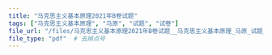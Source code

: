 ```yaml
---
title: "马克思主义基本原理2021年B卷试题"
tags: ["马克思主义基本原理", "马原", "试题", "试卷"]
file_url: "/files/马克思主义基本原理2021年B卷试题__马克思主义基本原理_马原_试题_试卷__.pdf"
file_type: "pdf"  # 去掉点号
---
```




<!-- 文件类型: .pdf -->
<!-- 文件图标: 📄 -->
